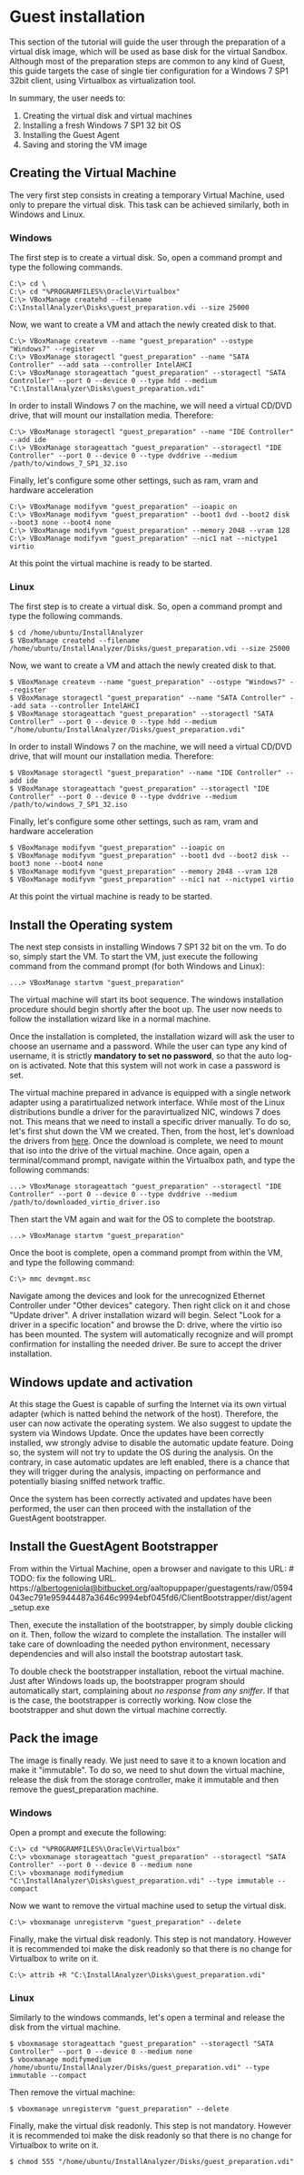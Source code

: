 # Guest installation
This section of the tutorial will guide the user through the preparation of a virtual disk image, which will be used as base disk for the virtual Sandbox.
Although most of the preparation steps are common to any kind of Guest, this guide targets the case of single tier configuration for a Windows 7 SP1 32bit client, using Virtualbox as virtualization tool.

In summary, the user needs to:

1. Creating the virtual disk and virtual machines
1. Installing a fresh Windows 7 SP1 32 bit OS
1. Installing the Guest Agent
1. Saving and storing the VM image

## Creating the Virtual Machine
The very first step consists in creating a temporary Virtual Machine, used only to prepare the virtual disk.
This task can be achieved similarly, both in Windows and Linux.

### Windows
The first step is to create a virtual disk. So, open a command prompt and type the following commands.

```
C:\> cd \
C:\> cd "%PROGRAMFILES%\Oracle\Virtualbox"
C:\> VBoxManage createhd --filename C:\InstallAnalyzer\Disks\guest_preparation.vdi --size 25000
```

Now, we want to create a VM and attach the newly created disk to that.

```
C:\> VBoxManage createvm --name "guest_preparation" --ostype "Windows7" --register
C:\> VBoxManage storagectl "guest_preparation" --name "SATA Controller" --add sata --controller IntelAHCI
C:\> VBoxManage storageattach "guest_preparation" --storagectl "SATA Controller" --port 0 --device 0 --type hdd --medium "C:\InstallAnalyzer\Disks\guest_preparation.vdi"
```

In order to install Windows 7 on the machine, we will need a virtual CD/DVD drive, that will mount our installation media. Therefore:

```
C:\> VBoxManage storagectl "guest_preparation" --name "IDE Controller" --add ide
C:\> VBoxManage storageattach "guest_preparation" --storagectl "IDE Controller" --port 0 --device 0 --type dvddrive --medium /path/to/windows_7_SP1_32.iso
```

Finally, let's configure some other settings, such as ram, vram and hardware acceleration

```
C:\> VBoxManage modifyvm "guest_preparation" --ioapic on
C:\> VBoxManage modifyvm "guest_preparation" --boot1 dvd --boot2 disk --boot3 none --boot4 none
C:\> VBoxManage modifyvm "guest_preparation" --memory 2048 --vram 128
C:\> VBoxManage modifyvm "guest_preparation" --nic1 nat --nictype1 virtio
```

At this point the virtual machine is ready to be started.

### Linux
The first step is to create a virtual disk. So, open a command prompt and type the following commands.

```
$ cd /home/ubuntu/InstallAnalyzer
$ VBoxManage createhd --filename /home/ubuntu/InstallAnalyzer/Disks/guest_preparation.vdi --size 25000
```

Now, we want to create a VM and attach the newly created disk to that.

```
$ VBoxManage createvm --name "guest_preparation" --ostype "Windows7" --register
$ VBoxManage storagectl "guest_preparation" --name "SATA Controller" --add sata --controller IntelAHCI
$ VBoxManage storageattach "guest_preparation" --storagectl "SATA Controller" --port 0 --device 0 --type hdd --medium "/home/ubuntu/InstallAnalyzer/Disks/guest_preparation.vdi"
```

In order to install Windows 7 on the machine, we will need a virtual CD/DVD drive, that will mount our installation media. Therefore:

```
$ VBoxManage storagectl "guest_preparation" --name "IDE Controller" --add ide
$ VBoxManage storageattach "guest_preparation" --storagectl "IDE Controller" --port 0 --device 0 --type dvddrive --medium /path/to/windows_7_SP1_32.iso
```

Finally, let's configure some other settings, such as ram, vram and hardware acceleration

```
$ VBoxManage modifyvm "guest_preparation" --ioapic on
$ VBoxManage modifyvm "guest_preparation" --boot1 dvd --boot2 disk --boot3 none --boot4 none
$ VBoxManage modifyvm "guest_preparation" --memory 2048 --vram 128
$ VBoxManage modifyvm "guest_preparation" --nic1 nat --nictype1 virtio
```

At this point the virtual machine is ready to be started.

## Install the Operating system
The next step consists in installing Windows 7 SP1 32 bit on the vm. To do so, simply start the VM.
To start the VM, just execute the following command from the command prompt (for both Windows and Linux):

```
...> VBoxManage startvm "guest_preparation"
```

The virtual machine will start its boot sequence. The windows installation procedure should begin shortly after the boot up. The user now needs to follow the installation wizard like in a normal machine.

Once the installation is completed, the installation wizard will ask the user to choose an username and a password. While the user can type any kind of username, it is strictly **mandatory to set no password**, so that the auto log-on is activated. Note that this system will not work in case a password is set.

The virtual machine prepared in advance is equipped with a single network adapter using a paratirtualized network interface. While most of the Linux distributions bundle a driver for the paravirtualized NIC, windows 7 does not. This means that we need to install a specific driver manually.
To do so, let's first shut down the VM we created. Then, from the host, let's download the drivers from [here](https://fedorapeople.org/groups/virt/virtio-win/direct-downloads/stable-virtio/virtio-win.iso). Once the download is complete, we need to mount that iso into the drive of the virtual machine.
Once again, open a terminal/command prompt, navigate within the Virtualbox path, and type the following commands:

```
...> VBoxManage storageattach "guest_preparation" --storagectl "IDE Controller" --port 0 --device 0 --type dvddrive --medium /path/to/downloaded_virtio_driver.iso
```

Then start the VM again and wait for the OS to complete the bootstrap.

```
...> VBoxManage startvm "guest_preparation"
```

Once the boot is complete, open a command prompt from within the VM, and type the following command:

```
C:\> mmc devmgmt.msc
```

Navigate among the devices and look for the unrecognized Ethernet Controller under "Other devices" category. Then right click on it and chose "Update driver".
A driver installation wizard will begin. Select "Look for a driver in a specific location" and browse the D: drive, where the virtio iso has been mounted.
The system will automatically recognize and will prompt confirmation for installing the needed driver. Be sure to accept the driver installation.

## Windows update and activation
At this stage the Guest is capable of surfing the Internet via its own virtual adapter (which is natted behind the network of the host).
Therefore, the user can now activate the operating system. We also suggest to update the system via Windows Update. Once the updates have been correctly installed, ww strongly advise to disable the automatic update feature.
Doing so, the system will not try to update the OS during the analysis. On the contrary, in case automatic updates are left enabled, there is a chance that they will trigger during the analysis, impacting on performance and potentially biasing sniffed network traffic.

Once the system has been correctly activated and updates have been performed, the user can then proceed with the installation of the GuestAgent bootstrapper.

## Install the GuestAgent Bootstrapper
From within the Virtual Machine, open a browser and navigate to this URL: # TODO: fix the following URL.
https://albertogeniola@bitbucket.org/aaltopuppaper/guestagents/raw/0594043ec791e95944487a3646c9994ebf045fd6/ClientBootstrapper/dist/agent_setup.exe

Then, execute the installation of the bootstrapper, by simply double clicking on it. Then, follow the wizard to complete the installation. The installer will take care of downloading the needed python environment, necessary dependencies and will also install the bootstrap autostart task.

To double check the bootstrapper installation, reboot the virtual machine. Just after Windows loads up, the bootstrapper program should automatically start, complaining about _no response from any sniffer_. If that is the case, the bootstrapper is correctly working. Now close the bootstrapper and shut down the virtual machine correctly.

## Pack the image
The image is finally ready. We just need to save it to a known location and make it "immutable".
To do so, we need to shut down the virtual machine, release the disk from the storage controller, make it immutable and then remove the guest_preparation machine.

### Windows
Open a prompt and execute the following:

```
C:\> cd "%PROGRAMFILES%\Oracle\Virtualbox"
C:\> vboxmanage storageattach "guest_preparation" --storagectl "SATA Controller" --port 0 --device 0 --medium none
C:\> vboxmanage modifymedium "C:\InstallAnalyzer\Disks\guest_preparation.vdi" --type immutable --compact
```

Now we want to remove the virtual machine used to setup the virtual disk.

```
C:\> vboxmanage unregistervm "guest_preparation" --delete
```

Finally, make the virtual disk readonly. This step is not mandatory. However it is recommended toi make the disk readonly so that there is no change for Virtualbox to write on it.

```
C:\> attrib +R "C:\InstallAnalyzer\Disks\guest_preparation.vdi"
```

### Linux
Similarly to the windows commands, let's open a terminal and release the disk from the virtual machine.

```
$ vboxmanage storageattach "guest_preparation" --storagectl "SATA Controller" --port 0 --device 0 --medium none
$ vboxmanage modifymedium /home/ubuntu/InstallAnalyzer/Disks/guest_preparation.vdi" --type immutable --compact
```

Then remove the virtual machine:

```
$ vboxmanage unregistervm "guest_preparation" --delete
```

Finally, make the virtual disk readonly. This step is not mandatory. However it is recommended toi make the disk readonly so that there is no change for Virtualbox to write on it.

```
$ chmod 555 "/home/ubuntu/InstallAnalyzer/Disks/guest_preparation.vdi"
```
